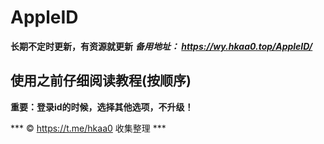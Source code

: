 # AppleID
**长期不定时更新，有资源就更新**
***备用地址：
https://wy.hkaa0.top/AppleID/***

## 使用之前仔细阅读教程(按顺序)
**重要：登录id的时候，选择其他选项，不升级！**

*** ©️ https://t.me/hkaa0 收集整理 ***
